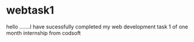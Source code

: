 # webtask1
hello .......I have sucessfully completed my web development task 1 of one month internship from codsoft
